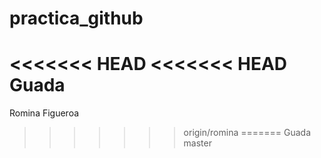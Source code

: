 # practica_github
<<<<<<< HEAD
<<<<<<< HEAD
Guada
=======
Romina Figueroa
>>>>>>> origin/romina
=======
Guada
>>>>>>> master
